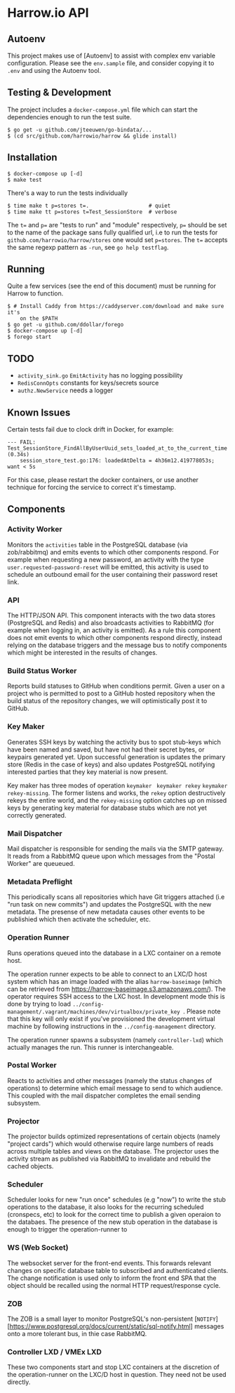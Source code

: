 # Harrow.io API

## Autoenv

This project makes use of [Autoenv] to assist with complex env variable
configuration. Please see the `env.sample` file, and consider copying it to
`.env` and using the Autoenv tool.

## Testing & Development

The project includes a `docker-compose.yml` file which can start the
dependencies enough to run the test suite.

    $ go get -u github.com/jteeuwen/go-bindata/...
    $ (cd src/github.com/harrowio/harrow && glide install)

## Installation

    $ docker-compose up [-d]
    $ make test

There's a way to run the tests individually

    $ time make t p=stores t=.                   # quiet
    $ time make tt p=stores t=Test_SessionStore  # verbose

The `t=` and `p=` are "tests to run" and "module" respectively, `p=` should be
set to the name of the package sans fully qualified url, i.e to run the tests
for `github.com/harrowio/harrow/stores` one would set `p=stores`. The `t=`
accepts the same regexp pattern as `-run`, see `go help testflag`.

## Running

Quite a few services (see the end of this document) must be running for Harrow
to function.

    $ # Install Caddy from https://caddyserver.com/download and make sure it's
        on the $PATH
    $ go get -u github.com/ddollar/forego
    $ docker-compose up [-d]
    $ forego start

## TODO

- `activity_sink.go` `EmitActivity` has no logging possibility
- `RedisConnOpts` constants for keys/secrets source
- `authz.NewService` needs a logger

## Known Issues

Certain tests fail due to clock drift in Docker, for example:

    --- FAIL: Test_SessionStore_FindAllByUserUuid_sets_loaded_at_to_the_current_time (0.34s)
        session_store_test.go:176: loadedAtDelta = 4h36m12.419778053s; want < 5s

For this case, please restart the docker containers, or use another technique
for forcing the service to correct it's timestamp.

## Components

### Activity Worker

Monitors the `activities` table in the PostgreSQL database (via
zob/rabbitmq) and emits events to which other components respond. For
example when requesting a new password, an activity with the type
`user.requested-password-reset` will be emitted, this activity is used
to schedule an outbound email for the user containing their password
reset link.

### API

The HTTP/JSON API. This component interacts with the two data stores
(PostgreSQL and Redis) and also broadcasts activities to RabbitMQ (for example
when logging in, an activity is emitted). As a rule this component does not
emit events to which other components respond directly, instead relying on the
database triggers and the message bus to notify components which might be
interested in the results of changes.

### Build Status Worker

Reports build statuses to GitHub when conditions permit. Given a user on a
project who is permitted to post to a GitHub hosted repository when the build
status of the repository changes, we will optimistically post it to GitHub.

### Key Maker

Generates SSH keys by watching the activity bus to spot stub-keys which have
been named and saved, but have not had their secret bytes, or keypairs
generated yet. Upon successful generation is updates the primary store (Redis
in the case of keys) and also updates PostgreSQL notifying interested parties
that they key material is now present.

Key maker has three modes of operation `keymaker` ` keymaker rekey` `keymaker
rekey-missing`. The former listens and works, the `rekey` option destructively
rekeys the entire world, and the `rekey-missing` option catches up on missed
keys by generating key material for database stubs which are not yet correctly
generated.

### Mail Dispatcher

Mail dispatcher is responsible for sending the mails via the SMTP gateway. It
reads from a RabbitMQ queue upon which messages from the "Postal Worker" are
queueued.

### Metadata Preflight

This periodically scans all repositories which have Git triggers attached (i.e
"run task on new commits") and updates the PostgreSQL with the new metadata.
The presense of new metadata causes other events to be publishied which then
activate the scheduler, etc.

### Operation Runner

Runs operations queued into the database in a LXC container on a remote host.

The operation runner expects to be able to connect to an LXC/D host system
which has an image loaded with the alias `harrow-baseimage` (which  can be
retrieved from https://harrow-baseimage.s3.amazonaws.com/). The operator
requires SSH access to the LXC host. In development mode this is done by trying
to load `../config-management/.vagrant/machines/dev/virtualbox/private_key `.
Please note that this key will only exist if you've provisioned the development
virtual machine by following instructions in the `../config-management`
directory.

The operation runner spawns a subsystem (namely `controller-lxd`) which
actually manages the run. This runner is interchangeable.

### Postal Worker

Reacts to activities and other messages (namely the status changes of
operations) to determine which email message to send to which audience. This
coupled with the mail dispatcher completes the email sending subsystem.

### Projector

The projector builds optimized representations of certain objects (namely
"project cards") which would otherwise require large numbers of reads across
multiple tables and views on the database. The projector uses the activity
stream as published via RabbitMQ to invalidate and rebuild the cached objects.

### Scheduler

Scheduler looks for new "run once" schedules (e.g "now") to write the stub
operations to the database, it also looks for the recurring scheduled
(cronspecs, etc) to look for the correct time to publish a given operaion to
the databaes. The presence of the new stub operation in the database is enough
to trigger the operation-runner to

### WS (Web Socket)

The websocket server for the front-end events. This forwards relevant changes
on specific database table to subscribed and authenticated clients. The change
notification is used only to inform the front end SPA that the object should be
recalled using the normal HTTP request/response cycle.

### ZOB

The ZOB is a small layer to monitor PostgreSQL's non-persistent
[`NOTIFY`][https://www.postgresql.org/docs/current/static/sql-notify.html]
messages onto a more tolerant bus, in thie case RabbitMQ.

### Controller LXD / VMEx LXD

These two components start and stop LXC containers at the discretion of the
operation-runner on the LXC/D host in question. They need not be used directly.
